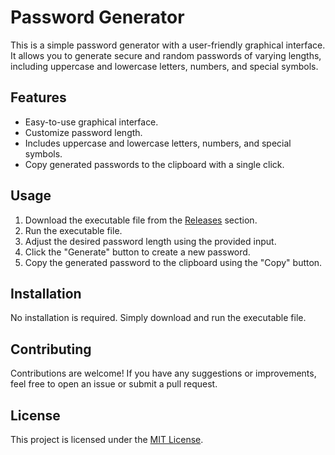 # Password Generator

This is a simple password generator with a user-friendly graphical interface. It allows you to generate secure and random passwords of varying lengths, including uppercase and lowercase letters, numbers, and special symbols.

## Features

- Easy-to-use graphical interface.
- Customize password length.
- Includes uppercase and lowercase letters, numbers, and special symbols.
- Copy generated passwords to the clipboard with a single click.

## Usage

1. Download the executable file from the [Releases](https://github.com/Rafael-42/Password-Generator/releases) section.
2. Run the executable file.
3. Adjust the desired password length using the provided input.
4. Click the "Generate" button to create a new password.
5. Copy the generated password to the clipboard using the "Copy" button.

## Installation

No installation is required. Simply download and run the executable file.

## Contributing

Contributions are welcome! If you have any suggestions or improvements, feel free to open an issue or submit a pull request.

## License

This project is licensed under the [MIT License](LICENSE).
